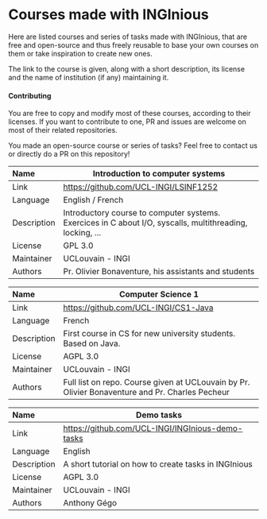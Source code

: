 # Courses made with INGInious

Here are listed courses and series of tasks made with INGInious, 
that are free and open-source and thus freely reusable to base your own courses on them
or take inspiration to create new ones.

The link to the course is given, along with a short description, 
its license and the name of institution (if any) maintaining it.

#### Contributing

You are free to copy and modify most of these courses, according to their licenses. 
If you want to contribute to one, PR and issues are welcome on most of their related repositories.

You made an open-source course or series of tasks? 
Feel free to contact us or directly do a PR on this repository! 

| Name | Introduction to computer systems      |
| :---- | ------------------------------------- |
| Link | https://github.com/UCL-INGI/LSINF1252 |
| Language | English / French |
| Description | Introductory course to computer systems. Exercices in C about I/O, syscalls, multithreading, locking, ... |
| License | GPL 3.0 |
| Maintainer | UCLouvain - INGI
| Authors | Pr. Olivier Bonaventure, his assistants and students

| Name | Computer Science 1 |
| :---- | ------------------------------------- |
| Link | https://github.com/UCL-INGI/CS1-Java |
| Language | French |
| Description | First course in CS for new university students. Based on Java. |
| License | AGPL 3.0 |
| Maintainer | UCLouvain - INGI
| Authors | Full list on repo. Course given at UCLouvain by Pr. Olivier Bonaventure and Pr. Charles Pecheur

| Name | Demo tasks |
| :---- | ------------------------------------- |
| Link | https://github.com/UCL-INGI/INGInious-demo-tasks |
| Language | English |
| Description | A short tutorial on how to create tasks in INGInious |
| License | AGPL 3.0 |
| Maintainer | UCLouvain - INGI
| Authors | Anthony Gégo
